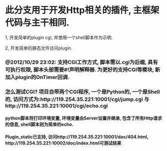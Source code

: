 <h1>此分支用于开发Http相关的插件, 主框架代码与主干相同.</h1>
<p>1, 开发简单的plugin cgi, 并使用一个shell脚本作为示例.</p>
<p>2, 开发简单的静态文件访问plugin.</p>
<h3>@2012/10/29 23:02: 支持CGI工作方式, 脚本需以.cgi为后缀, 具有可执行权限, 脚本头部需要#!声明解释器. 为更好的支持CGI等模块, 新加入plugin的OnTimer回调.</h2>
<h3>怎么测试CGI? 项目自带两个CGI程序, 一个是Python的, 一个是Shell的, 访问方式为:http://119.254.35.221:10001/cgi/jump.cgi 与 http://119.254.35.221:10001/cgi/echo.cgi</h3>
<h4>python脚本将打印环境变量, 环境变量由Server设置并继承, 包含了所有Http请求的信息, shell脚本则为简单的echo.</h4>

<h4>Plugin_static已支持, 访问http://119.254.35.221:10001/doc/404.html, http://119.254.35.221:10002/doc/index.html可测试结果</h4>
